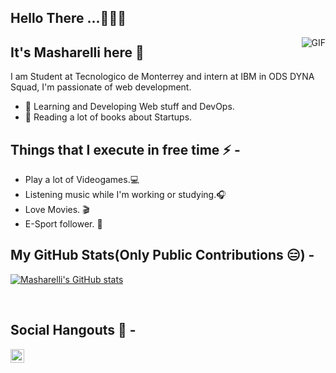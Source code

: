 <h2>Hello There ...🧑🏻‍💻</h2>


 <img align="right" alt="GIF" src="https://giphy.com/gifs/memecandy-hrRJ41JB2zlgZiYcCw" />
  


## It's Masharelli here 👋
I am Student at Tecnologico de Monterrey and intern at IBM in ODS DYNA Squad, I'm passionate of web development.

- 👀 Learning and Developing Web stuff and DevOps.
- 📖 Reading a lot of books about Startups.

## Things that I execute in free time ⚡ -  
  - Play a lot of Videogames.💻
  - Listening music while I'm working or studying.🎧
  - Love Movies. 🎬
  - E-Sport follower. 👾 


## My GitHub Stats(Only Public Contributions 😑) -
  
  [![Masharelli's GitHub stats](https://github-readme-stats.vercel.app/api?username=masharelli)](https://github.com/anuraghazra/github-readme-stats)

</br>

## Social Hangouts 💬 -

<a href="https://twitter.com/HMasharelli">
  <img align="left" alt=Masharelli| Twitter" width="22px" src="https://cdn.jsdelivr.net/npm/simple-icons@v3/icons/twitter.svg" />
